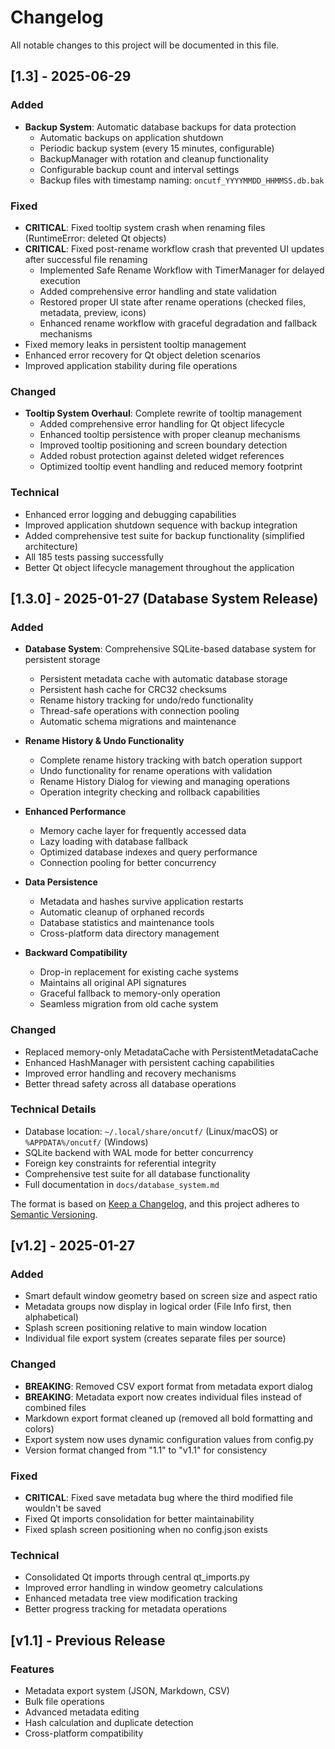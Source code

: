 # Changelog

All notable changes to this project will be documented in this file.

## [1.3] - 2025-06-29

### Added
- **Backup System**: Automatic database backups for data protection
  - Automatic backups on application shutdown
  - Periodic backup system (every 15 minutes, configurable)
  - BackupManager with rotation and cleanup functionality
  - Configurable backup count and interval settings
  - Backup files with timestamp naming: `oncutf_YYYYMMDD_HHMMSS.db.bak`

### Fixed
- **CRITICAL**: Fixed tooltip system crash when renaming files (RuntimeError: deleted Qt objects)
- **CRITICAL**: Fixed post-rename workflow crash that prevented UI updates after successful file renaming
  - Implemented Safe Rename Workflow with TimerManager for delayed execution
  - Added comprehensive error handling and state validation
  - Restored proper UI state after rename operations (checked files, metadata, preview, icons)
  - Enhanced rename workflow with graceful degradation and fallback mechanisms
- Fixed memory leaks in persistent tooltip management
- Enhanced error recovery for Qt object deletion scenarios
- Improved application stability during file operations

### Changed
- **Tooltip System Overhaul**: Complete rewrite of tooltip management
  - Added comprehensive error handling for Qt object lifecycle
  - Enhanced tooltip persistence with proper cleanup mechanisms
  - Improved tooltip positioning and screen boundary detection
  - Added robust protection against deleted widget references
  - Optimized tooltip event handling and reduced memory footprint

### Technical
- Enhanced error logging and debugging capabilities
- Improved application shutdown sequence with backup integration
- Added comprehensive test suite for backup functionality (simplified architecture)
- All 185 tests passing successfully
- Better Qt object lifecycle management throughout the application

## [1.3.0] - 2025-01-27 (Database System Release)

### Added
- **Database System**: Comprehensive SQLite-based database system for persistent storage
  - Persistent metadata cache with automatic database storage
  - Persistent hash cache for CRC32 checksums
  - Rename history tracking for undo/redo functionality
  - Thread-safe operations with connection pooling
  - Automatic schema migrations and maintenance

- **Rename History & Undo Functionality**
  - Complete rename history tracking with batch operation support
  - Undo functionality for rename operations with validation
  - Rename History Dialog for viewing and managing operations
  - Operation integrity checking and rollback capabilities

- **Enhanced Performance**
  - Memory cache layer for frequently accessed data
  - Lazy loading with database fallback
  - Optimized database indexes and query performance
  - Connection pooling for better concurrency

- **Data Persistence**
  - Metadata and hashes survive application restarts
  - Automatic cleanup of orphaned records
  - Database statistics and maintenance tools
  - Cross-platform data directory management

- **Backward Compatibility**
  - Drop-in replacement for existing cache systems
  - Maintains all original API signatures
  - Graceful fallback to memory-only operation
  - Seamless migration from old cache system

### Changed
- Replaced memory-only MetadataCache with PersistentMetadataCache
- Enhanced HashManager with persistent caching capabilities
- Improved error handling and recovery mechanisms
- Better thread safety across all database operations

### Technical Details
- Database location: `~/.local/share/oncutf/` (Linux/macOS) or `%APPDATA%/oncutf/` (Windows)
- SQLite backend with WAL mode for better concurrency
- Foreign key constraints for referential integrity
- Comprehensive test suite for all database functionality
- Full documentation in `docs/database_system.md`

The format is based on [Keep a Changelog](https://keepachangelog.com/en/1.0.0/),
and this project adheres to [Semantic Versioning](https://semver.org/spec/v2.0.0.html).

## [v1.2] - 2025-01-27

### Added
- Smart default window geometry based on screen size and aspect ratio
- Metadata groups now display in logical order (File Info first, then alphabetical)
- Splash screen positioning relative to main window location
- Individual file export system (creates separate files per source)

### Changed
- **BREAKING**: Removed CSV export format from metadata export dialog
- **BREAKING**: Metadata export now creates individual files instead of combined files
- Markdown export format cleaned up (removed all bold formatting and colors)
- Export system now uses dynamic configuration values from config.py
- Version format changed from "1.1" to "v1.1" for consistency

### Fixed
- **CRITICAL**: Fixed save metadata bug where the third modified file wouldn't be saved
- Fixed Qt imports consolidation for better maintainability
- Fixed splash screen positioning when no config.json exists

### Technical
- Consolidated Qt imports through central qt_imports.py
- Improved error handling in window geometry calculations
- Enhanced metadata tree view modification tracking
- Better progress tracking for metadata operations

## [v1.1] - Previous Release

### Features
- Metadata export system (JSON, Markdown, CSV)
- Bulk file operations
- Advanced metadata editing
- Hash calculation and duplicate detection
- Cross-platform compatibility
